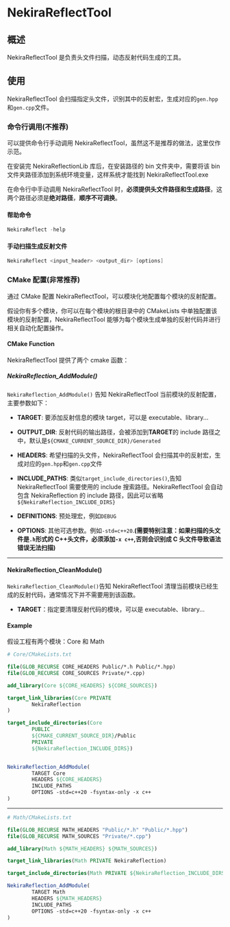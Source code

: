 # NekiraReflectTool

## 概述

NekiraReflectTool 是负责头文件扫描，动态反射代码生成的工具。

## 使用

NekiraReflectTool 会扫描指定头文件，识别其中的反射宏，生成对应的`gen.hpp`和`gen.cpp`文件。

### 命令行调用(不推荐)

可以提供命令行手动调用 NekiraReflectTool，虽然这不是推荐的做法，这里仅作示范。

在安装完 NekiraReflectionLib 库后，在安装路径的 bin 文件夹中，需要将该 bin 文件夹路径添加到系统环境变量，这样系统才能找到 NekiraReflectTool.exe

在命令行中手动调用 NekiraReflectTool 时，**必须提供头文件路径和生成路径**，这两个路径必须是**绝对路径**，**顺序不可调换**。

#### 帮助命令

```powershell
NekiraReflect -help
```

#### 手动扫描生成反射文件

```powershell
NekiraReflect <input_header> <output_dir> [options]
```

### CMake 配置(非常推荐)

通过 CMake 配置 NekiraReflectTool，可以模块化地配置每个模块的反射配置。

假设你有多个模块，你可以在每个模块的根目录中的 CMakeLists 中单独配置该模块的反射配置，NekiraReflectTool 能够为每个模块生成单独的反射代码并进行相关自动化配置操作。

#### CMake Function

NekiraReflectTool 提供了两个 cmake 函数：

##### NekiraReflection_AddModule()

`NekiraReflection_AddModule()` 告知 NekiraReflectTool 当前模块的反射配置，主要参数如下：

- **TARGET**: 要添加反射信息的模块 target，可以是 executable、library...

- **OUTPUT_DIR**: 反射代码的输出路径，会被添加到**TARGET**的 include 路径之中，默认是`${CMAKE_CURRENT_SOURCE_DIR}/Generated`

- **HEADERS**: 希望扫描的头文件，NekiraReflectTool 会扫描其中的反射宏，生成对应的`gen.hpp`和`gen.cpp`文件

- **INCLUDE_PATHS**: 类似`target_include_directories()`,告知 NekiraReflectTool 需要使用的 include 搜索路径。NekiraReflectTool 会自动包含 NekiraReflection 的 include 路径，因此可以省略`${NekiraReflection_INCLUDE_DIRS}`

- **DEFINITIONS**: 预处理宏，例如`DEBUG`

- **OPTIONS**: 其他可选参数。例如`-std=c++20`.**(需要特别注意：如果扫描的头文件是`.h`形式的 C++头文件，必须添加`-x c++`,否则会识别成 C 头文件导致语法错误无法扫描)**

---

#### NekiraReflection_CleanModule()

`NekiraReflection_CleanModule()`告知 NekiraReflectTool 清理当前模块已经生成的反射代码，通常情况下并不需要用到该函数。

- **TARGET**：指定要清理反射代码的模块，可以是 executable、library...

#### Example

假设工程有两个模块：Core 和 Math

```cmake
# Core/CMakeLists.txt

file(GLOB_RECURSE CORE_HEADERS Public/*.h Public/*.hpp)
file(GLOB_RECURSE CORE_SOURCES Private/*.cpp)

add_library(Core ${CORE_HEADERS} ${CORE_SOURCES})

target_link_libraries(Core PRIVATE
        NekiraReflection
)

target_include_directories(Core
        PUBLIC
        ${CMAKE_CURRENT_SOURCE_DIR}/Public
        PRIVATE
        ${NekiraReflection_INCLUDE_DIRS})


NekiraReflection_AddModule(
        TARGET Core
        HEADERS ${CORE_HEADERS}
        INCLUDE_PATHS
        OPTIONS -std=c++20 -fsyntax-only -x c++
)
```

---

```cmake
# Math/CMakeLists.txt

file(GLOB_RECURSE MATH_HEADERS "Public/*.h" "Public/*.hpp")
file(GLOB_RECURSE MATH_SOURCES "Private/*.cpp")

add_library(Math ${MATH_HEADERS} ${MATH_SOURCES})

target_link_libraries(Math PRIVATE NekiraReflection)

target_include_directories(Math PRIVATE ${NekiraReflection_INCLUDE_DIRS})

NekiraReflection_AddModule(
        TARGET Math
        HEADERS ${MATH_HEADERS}
        INCLUDE_PATHS
        OPTIONS -std=c++20 -fsyntax-only -x c++
)
```
